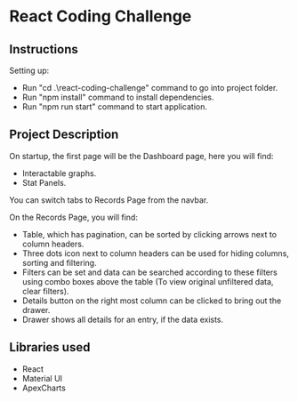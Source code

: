 # React Coding Challenge


## Instructions
Setting up:

* Run "cd .\react-coding-challenge\" command to go into project folder.
* Run "npm install" command to install dependencies.
* Run "npm run start" command to start application.



## Project Description

On startup, the first page will be the Dashboard page, here you will find:

* Interactable graphs.
* Stat Panels.

You can switch tabs to Records Page from the navbar.

On the Records Page, you will find:

* Table, which has pagination, can be sorted by clicking arrows next to column headers.
* Three dots icon next to column headers can be used for hiding columns, sorting and filtering.
* Filters can be set and data can be searched according to these filters using combo boxes above the table (To view original unfiltered data, clear filters).
* Details button on the right most column can be clicked to bring out the drawer.
* Drawer shows all details for an entry, if the data exists.



## Libraries used
* React
* Material UI
* ApexCharts
